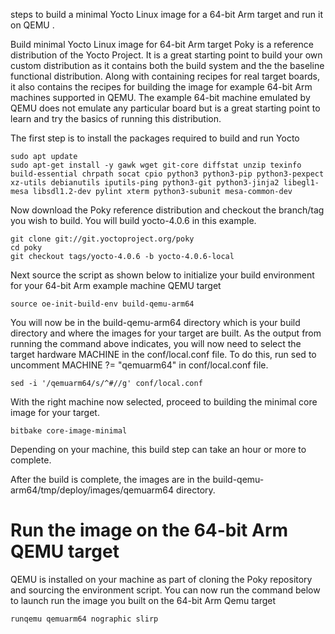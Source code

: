 
steps to build a minimal Yocto Linux image for a 64-bit Arm target and run it on QEMU  .

Build minimal Yocto Linux image for 64-bit Arm target
Poky is a reference distribution of the Yocto Project. It is a great starting point to build your own custom distribution as it contains both the build system and the the baseline functional distribution. Along with containing recipes for real target boards, it also contains the recipes for building the image for example 64-bit Arm machines supported in QEMU. The example 64-bit machine emulated by QEMU does not emulate any particular board but is a great starting point to learn and try the basics of running this distribution.

The first step is to install the packages required to build and run Yocto
```
sudo apt update
sudo apt-get install -y gawk wget git-core diffstat unzip texinfo build-essential chrpath socat cpio python3 python3-pip python3-pexpect xz-utils debianutils iputils-ping python3-git python3-jinja2 libegl1-mesa libsdl1.2-dev pylint xterm python3-subunit mesa-common-dev
```

Now download the Poky reference distribution and checkout the branch/tag you wish to build. You will build yocto-4.0.6 in this example.

```
git clone git://git.yoctoproject.org/poky
cd poky
git checkout tags/yocto-4.0.6 -b yocto-4.0.6-local
```

Next source the script as shown below to initialize your build environment for your 64-bit Arm example machine QEMU target
```
source oe-init-build-env build-qemu-arm64
```

You will now be in the build-qemu-arm64 directory which is your build directory and where the images for your target are built. As the output from running the command above indicates, you will now need to select the target hardware MACHINE in the conf/local.conf file. To do this, run sed to uncomment MACHINE ?= "qemuarm64" in conf/local.conf file.
```
sed -i '/qemuarm64/s/^#//g' conf/local.conf
```
With the right machine now selected, proceed to building the minimal core image for your target.
```
bitbake core-image-minimal
```

Depending on your machine, this build step can take an hour or more to complete.

After the build is complete, the images are in the build-qemu-arm64/tmp/deploy/images/qemuarm64 directory.

# Run the image on the 64-bit Arm QEMU target
QEMU is installed on your machine as part of cloning the Poky repository and sourcing the environment script.
You can now run the command below to launch run the image you built on the 64-bit Arm Qemu target

```
runqemu qemuarm64 nographic slirp
```
